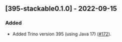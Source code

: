 ## [395-stackable0.1.0] - 2022-09-15

### Added

- Added Trino version 395 (using Java 17) ([#172]).

[#172]: https://github.com/stackabletech/docker-images/pull/172
